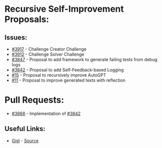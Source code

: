 [gist]:https://gist.github.com/anonhostpi/97d4bb3e9535c92b8173fae704b76264#file-_topics-0002-self-improve-md
[source]:https://github.com/anonhostpi/AUTOGPT.TRACKERS/blob/main/TOPICS/0002.SELF-IMPROVE/SELF-IMPROVE.md
# Recursive Self-Improvement Proposals:
## Issues:
- [#3917][3917] - Challenge Creator Challenge
- [#3912][3912] - Challenge Solver Challenge
- [#3847][3847] - Proposal to add framework to generate failing tests from debug logs
- [#3842][3842] - Proposal to add Self-Feedback-based Logging
- [#15][15] - Proposal to recursively improve AutoGPT
- [#11][11] - Proposal to improve generated texts with reflection

# Pull Requests:
- [#3868][3868] - Implementation of [#3842][3842]

## Useful Links:
- [Gist][gist] - [Source][source]

[11]:https://github.com/Significant-Gravitas/Auto-GPT/issues/11
[15]:https://github.com/Significant-Gravitas/Auto-GPT/issues/15
[3842]:https://github.com/Significant-Gravitas/Auto-GPT/issues/3842
[3847]:https://github.com/Significant-Gravitas/Auto-GPT/issues/3847
[3868]:https://github.com/Significant-Gravitas/Auto-GPT/pull/3868
[3912]:https://github.com/Significant-Gravitas/Auto-GPT/issues/3912
[3917]:https://github.com/Significant-Gravitas/Auto-GPT/issues/3917